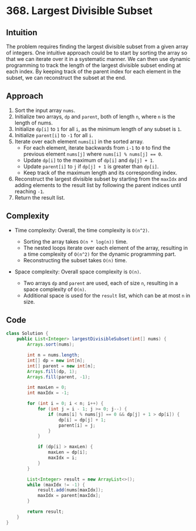 # 368. Largest Divisible Subset

## Intuition

The problem requires finding the largest divisible subset from a given array of integers. One intuitive approach could be to start by sorting the array so that we can iterate over it in a systematic manner. We can then use dynamic programming to track the length of the largest divisible subset ending at each index. By keeping track of the parent index for each element in the subset, we can reconstruct the subset at the end.

## Approach

1. Sort the input array `nums`.
2. Initialize two arrays, `dp` and `parent`, both of length `n`, where `n` is the length of nums.
3. Initialize `dp[i]` to `1` for all `i`, as the minimum length of any subset is `1`.
4. Initialize `parent[i]` to `-1` for all `i`.
5. Iterate over each element `nums[i]` in the sorted array.
   - For each element, iterate backwards from `i-1` to `0` to find the previous element `nums[j]` where `nums[i] % nums[j] == 0`.
   - Update `dp[i]` to the maximum of `dp[i]` and `dp[j] + 1`.
   - Update `parent[i]` to `j` if `dp[j] + 1` is greater than `dp[i]`.
   - Keep track of the maximum length and its corresponding index.
6. Reconstruct the largest divisible subset by starting from the `maxIdx` and adding elements to the result list by following the parent indices until reaching `-1`.
7. Return the result list.

## Complexity

- Time complexity: Overall, the time complexity is `O(n^2)`.

  - Sorting the array takes `O(n * log(n))` time.
  - The nested loops iterate over each element of the array, resulting in a time complexity of `O(n^2)` for the dynamic programming part.
  - Reconstructing the subset takes `O(n)` time.

- Space complexity: Overall space complexity is `O(n)`.
  - Two arrays `dp` and `parent` are used, each of size `n`, resulting in a space complexity of `O(n)`.
  - Additional space is used for the `result` list, which can be at most `n` in size.

## Code

```java
class Solution {
    public List<Integer> largestDivisibleSubset(int[] nums) {
        Arrays.sort(nums);

        int n = nums.length;
        int[] dp = new int[n];
        int[] parent = new int[n];
        Arrays.fill(dp, 1);
        Arrays.fill(parent, -1);

        int maxLen = 0;
        int maxIdx = -1;

        for (int i = 0; i < n; i++) {
            for (int j = i - 1; j >= 0; j--) {
                if (nums[i] % nums[j] == 0 && dp[j] + 1 > dp[i]) {
                    dp[i] = dp[j] + 1;
                    parent[i] = j;
                }
            }

            if (dp[i] > maxLen) {
                maxLen = dp[i];
                maxIdx = i;
            }
        }

        List<Integer> result = new ArrayList<>();
        while (maxIdx != -1) {
            result.add(nums[maxIdx]);
            maxIdx = parent[maxIdx];
        }

        return result;
    }
}
```
